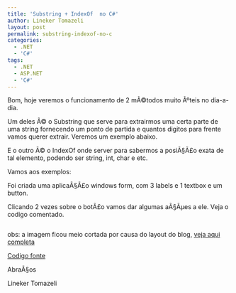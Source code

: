 ```yaml
---
title: 'Substring + IndexOf  no C#'
author: Lineker Tomazeli
layout: post
permalink: substring-indexof-no-c
categories:
  - .NET
  - 'C#'
tags:
  - .NET
  - ASP.NET
  - 'C#'
---
```

Bom, hoje veremos o funcionamento de 2 mÃ©todos muito Ãºteis no dia-a-dia.

Um deles Ã© o Substring que serve para extrairmos uma certa parte de uma string fornecendo um ponto de partida e quantos digitos para frente vamos querer extrair. Veremos um exemplo abaixo.

E o outro Ã© o IndexOf onde server para sabermos a posiÃ§Ã£o exata de tal elemento, podendo ser string, int, char e etc.

Vamos aos exemplos:

Foi criada uma aplicaÃ§Ã£o windows form, com 3 labels e 1 textbox e um button.

Clicando 2 vezes sobre o botÃ£o vamos dar algumas aÃ§Ãµes a ele. Veja o codigo comentado.

<img style="max-width:800px;" src="http://tomazeli.files.wordpress.com/2008/10/exemplo1.jpg" alt="" />

obs: a imagem ficou meio cortada por causa do layout do blog, <a href="http://tomazeli.files.wordpress.com/2008/10/exemplo1.jpg" target="_blank">veja aqui completa</a>

<a href="http://rapidshare.com/files/154032088/exemplo1.zip" target="_blank">Codigo fonte</a>

AbraÃ§os

Lineker Tomazeli

